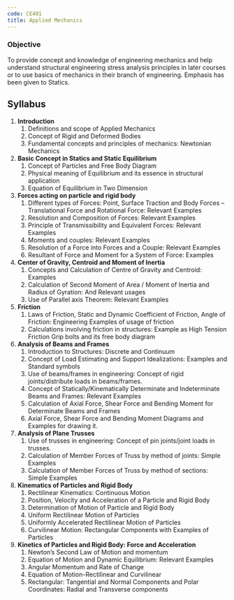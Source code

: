 ```yaml
---
code: CE401
title: Applied Mechanics
---
```


### Objective
To provide concept and knowledge of engineering mechanics and help understand structural engineering stress analysis principles in later courses or to use basics of mechanics in their branch of engineering. Emphasis has been given to Statics.

## Syllabus
1. **Introduction**
	1. Definitions and scope of Applied Mechanics
	2. Concept of Rigid and Deformed Bodies
	3. Fundamental concepts and principles of mechanics: Newtonian Mechanics
2. **Basic Concept in Statics and Static Equilibrium**
	1. Concept of Particles and Free Body Diagram
	2. Physical meaning of Equilibrium and its essence in structural application
	3. Equation of Equilibrium in Two Dimension
3. **Forces acting on particle and rigid body**
	1. Different types of Forces: Point, Surface Traction and Body Forces – Translational Force and Rotational Force: Relevant Examples
	2. Resolution and Composition of Forces: Relevant Examples
	3. Principle of Transmissibility and Equivalent Forces: Relevant Examples
	4. Moments and couples: Relevant Examples
	5. Resolution of a Force into Forces and a Couple: Relevant Examples
	6. Resultant of Force and Moment for a System of Force: Examples
4. **Center of Gravity, Centroid and Moment of Inertia**
	1. Concepts and Calculation of Centre of Gravity and Centroid: Examples
	2. Calculation of Second Moment of Area / Moment of Inertia and Radius of Gyration: And Relevant usages
	3. Use of Parallel axis Theorem: Relevant Examples
5. **Friction**
	1. Laws of Friction, Static and Dynamic Coefficient of Friction, Angle of Friction: Engineering Examples of usage of friction
	2. Calculations involving friction in structures: Example as High Tension Friction Grip bolts and its free body diagram
6. **Analysis of Beams and Frames**
	1. Introduction to Structures: Discrete and Continuum
	2. Concept of Load Estimating and Support Idealizations: Examples and Standard symbols
	3. Use of beams/frames in engineering: Concept of rigid joints/distribute loads in beams/frames.
	4. Concept of Statically/Kinematically Determinate and Indeterminate Beams and Frames: Relevant Examples
	5. Calculation of Axial Force, Shear Force and Bending Moment for Determinate Beams and Frames
	6. Axial Force, Shear Force and Bending Moment Diagrams and Examples for drawing it.
7. **Analysis of Plane Trusses**
	1. Use of trusses in engineering: Concept of pin joints/joint loads in trusses.
	2. Calculation of Member Forces of Truss by method of joints: Simple Examples
	3. Calculation of Member Forces of Truss by method of sections: Simple Examples
8. **Kinematics of Particles and Rigid Body**
	1. Rectilinear Kinematics: Continuous Motion
	2. Position, Velocity and Acceleration of a Particle and Rigid Body
	3. Determination of Motion of Particle and Rigid Body
	4. Uniform Rectilinear Motion of Particles
	5. Uniformly Accelerated Rectilinear Motion of Particles
	6. Curvilinear Motion: Rectangular Components with Examples of Particles
9. **Kinetics of Particles and Rigid Body: Force and Acceleration**
	1. Newton’s Second Law of Motion and momentum
	2. Equation of Motion and Dynamic Equilibrium: Relevant Examples
	3. Angular Momentum and Rate of Change
	4. Equation of Motion-Rectilinear and Curvilinear
	5. Rectangular: Tangential and Normal Components and Polar Coordinates: Radial and Transverse components
